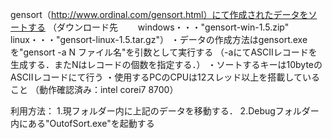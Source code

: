 gensort（http://www.ordinal.com/gensort.html）にて作成されたデータをソートする
（ダウンロード先　
　windows・・・"gensort-win-1.5.zip"
  linux・・・"gensort-linux-1.5.tar.gz"）
・データの作成方法はgensort.exeを"gensort -a N ファイル名"を引数として実行する
（-aにてASCIIレコードを生成する．またNはレコードの個数を指定する．）
・ソートするキーは10byteのASCIIレコードにて行う
・使用するPCのCPUは12スレッド以上を搭載していること
（動作確認済み：intel corei7 8700）

利用方法：
1.現フォルダー内に上記のデータを移動する．
2.Debugフォルダー内にある"OutofSort.exe"を起動する


